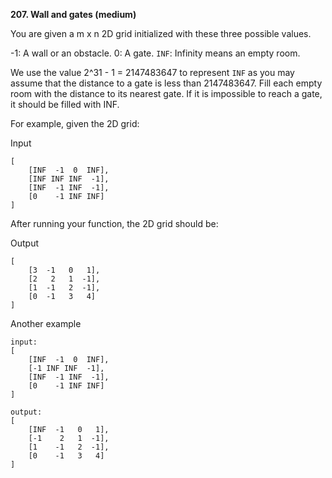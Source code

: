 **207. Wall and gates (medium)**

You are given a m x n 2D grid initialized with these three possible values.

-1: A wall or an obstacle.
0: A gate.
`INF`: Infinity means an empty room.

We use the value 2^31 - 1 = 2147483647 to represent `INF` as you may assume that the distance to a gate is less than 2147483647. Fill each empty room with the distance to its nearest gate. If it is impossible to reach a gate, it should be filled with INF.

For example, given the 2D grid:

Input

```
[
    [INF  -1  0  INF],
    [INF INF INF  -1],
    [INF  -1 INF  -1],
    [0    -1 INF INF]
]
```

After running your function, the 2D grid should be:

Output

```
[
    [3  -1   0   1],
    [2   2   1  -1],
    [1  -1   2  -1],
    [0  -1   3   4]
]
```

Another example

```
input:
[
    [INF  -1  0  INF],
    [-1 INF INF  -1],
    [INF  -1 INF  -1],
    [0    -1 INF INF]
]

output:
[
    [INF  -1   0   1],
    [-1    2   1  -1],
    [1    -1   2  -1],
    [0    -1   3   4]
]
```
